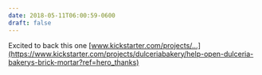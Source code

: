 ```yaml
---
date: 2018-05-11T06:00:59-0600
draft: false
---
```


Excited to back this one [www.kickstarter.com/projects/…](https://www.kickstarter.com/projects/dulceriabakery/help-open-dulceria-bakerys-brick-mortar?ref=hero_thanks)

